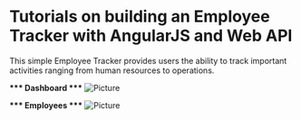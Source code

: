 # Tutorials on building an Employee Tracker with AngularJS and Web API

This simple Employee Tracker provides users the ability to track important activities ranging from human resources to operations.

<b>*** Dashboard ***</b>
![Picture](https://github.com/cwun/employee-tracker/blob/master/screen-dashboard.png)

<b>*** Employees ***</b>
![Picture](https://github.com/cwun/employee-tracker/blob/master/screen-employees.png)
